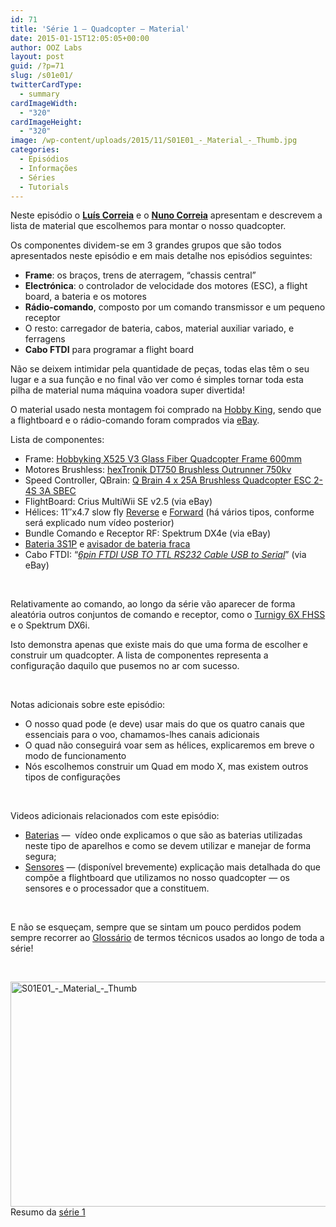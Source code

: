 ```yaml
---
id: 71
title: 'Série 1 — Quadcopter — Material'
date: 2015-01-15T12:05:05+00:00
author: OOZ Labs
layout: post
guid: /?p=71
slug: /s01e01/
twitterCardType:
  - summary
cardImageWidth:
  - "320"
cardImageHeight:
  - "320"
image: /wp-content/uploads/2015/11/S01E01_-_Material_-_Thumb.jpg
categories:
  - Episódios
  - Informações
  - Séries
  - Tutorials
---
```

Neste episódio o [**Luís Correia**](/equipa/luis-correia/ "Luís Correia") e o [**Nuno Correia**](/equipa/nuno-correia/ "Nuno Correia") apresentam e descrevem a lista de material que escolhemos para montar o nosso quadcopter.

<p style="text-align: center;">
</p>

Os componentes dividem-se em 3 grandes grupos que são todos apresentados neste episódio e em mais detalhe nos episódios seguintes:

  * **Frame**: os braços, trens de aterragem, &#8220;chassis central&#8221;
  * **Electrónica**: o controlador de velocidade dos motores (ESC), a flight board, a bateria e os motores
  * **Rádio-comando**, composto por um comando transmissor e um pequeno receptor
  * O resto: carregador de bateria, cabos, material auxiliar variado, e ferragens
  * **Cabo FTDI** para programar a flight board

Não se deixem intimidar pela quantidade de peças, todas elas têm o seu lugar e a sua função e no final vão ver como é simples tornar toda esta pilha de material numa máquina voadora super divertida!

O material usado nesta montagem foi comprado na <a title="Hobby King" href="http://hobbyking.com" target="_blank">Hobby King</a>, sendo que a flightboard e o rádio-comando foram comprados via <a title="eBay" href="http://eBay.co.uk" target="_blank">eBay</a>.

Lista de componentes:

  * Frame: <a title="Hobbyking X525 V3 Glass Fiber Quadcopter Frame 600mm" href="http://www.hobbyking.com/hobbyking/store/uh_viewitem.asp?idproduct=22800&aff=1325431" target="_blank">Hobbyking X525 V3 Glass Fiber Quadcopter Frame 600mm </a>
  * Motores Brushless: <a title="hexTronik DT750 Brushless Outrunner 750kv" href="http://www.hobbyking.com/hobbyking/store/uh_viewitem.asp?idproduct=6247&aff=1325431" target="_blank">hexTronik DT750 Brushless Outrunner 750kv </a>
  * Speed Controller, QBrain: <a title="Q Brain 4 x 25A Brushless Quadcopter ESC 2-4S 3A SBEC" href="http://www.hobbyking.com/hobbyking/store/uh_viewitem.asp?idproduct=42715&aff=1325431" target="_blank">Q Brain 4 x 25A Brushless Quadcopter ESC 2-4S 3A SBEC</a>
  * FlightBoard: Crius MultiWii SE v2.5 (via eBay)
  * Hélices: 11&#8243;x4.7 slow fly <a title="Slow Fly Electric Prop 11X4.7SF (4 pc)" href="http://www.hobbyking.com/hobbyking/store/uh_viewitem.asp?idproduct=34512&aff=1325431" target="_blank">Reverse</a> e <a title="Slow Fly Electric Prop 11x4.7SF RH Rotation (4 pc)" href="http://www.hobbyking.com/hobbyking/store/uh_viewitem.asp?idproduct=34513&aff=1325431" target="_blank">Forward</a> (há vários tipos, conforme será explicado num vídeo posterior)
  * Bundle Comando e Receptor RF: Spektrum DX4e (via eBay)
  * <a title="Turnigy 2200mAh 3S 25C Lipo Pack" href="http://www.hobbyking.com/hobbyking/store/uh_viewitem.asp?idproduct=35819&aff=1325431" target="_blank">Bateria 3S1P</a> e <a title="HobbyKing™Lipoly Low Voltage Alarm (2s~3s)" href="http://www.hobbyking.com/hobbyking/store/uh_viewitem.asp?idproduct=41734&aff=1325431" target="_blank">avisador de bateria fraca</a>
  * Cabo FTDI: &#8220;_<span style="text-decoration: underline;">6pin FTDI USB TO TTL RS232 Cable USB to Serial</span>_&#8221; (via eBay)

&nbsp;

Relativamente ao comando, ao longo da série vão aparecer de forma aleatória outros conjuntos de comando e receptor, como o <a title="Turnigy 6X FHSS" href="http://www.hobbyking.com/hobbyking/store/uh_viewitem.asp?idproduct=24969&aff=1325431" target="_blank">Turnigy 6X FHSS</a> e o Spektrum DX6i.

Isto demonstra apenas que existe mais do que uma forma de escolher e construir um quadcopter. A lista de componentes representa a configuração daquilo que pusemos no ar com sucesso.

&nbsp;

Notas adicionais sobre este episódio:

  * O nosso quad pode (e deve) usar mais do que os quatro canais que essenciais para o voo, chamamos-lhes canais adicionais
  * O quad não conseguirá voar sem as hélices, explicaremos em breve o modo de funcionamento
  * Nós escolhemos construir um Quad em modo X, mas existem outros tipos de configurações

&nbsp;

Videos adicionais relacionados com este episódio:

  * <a title="Série 1 – Quadcopter – Baterias" href="/s01va01/" target="_blank">Baterias</a> —  vídeo onde explicamos o que são as baterias utilizadas neste tipo de aparelhos e como se devem utilizar e manejar de forma segura;
  * [Sensores](/s01va02/ "Série 1 – Quadcopter – Sensores") — (disponível brevemente) explicação mais detalhada do que compõe a flightboard que utilizamos no nosso quadcopter — os sensores e o processador que a constituem.

&nbsp;

E não se esqueçam, sempre que se sintam um pouco perdidos podem sempre recorrer ao [Glossário](/s01-glossary/ "Glossário") de termos técnicos usados ao longo de toda a série!

&nbsp;

[<img class="aligncenter size-large wp-image-201" src="/wp-content/uploads/2015/11/S01E01_-_Material_-_Thumb-1024x576.jpg" alt="S01E01_-_Material_-_Thumb" width="640" height="360" srcset="/wp-content/uploads/2015/11/S01E01_-_Material_-_Thumb-1024x576.jpg 1024w, /wp-content/uploads/2015/11/S01E01_-_Material_-_Thumb-300x168.jpg 300w, /wp-content/uploads/2015/11/S01E01_-_Material_-_Thumb-266x150.jpg 266w, /wp-content/uploads/2015/11/S01E01_-_Material_-_Thumb.jpg 1280w" sizes="(max-width: 640px) 100vw, 640px" />](/wp-content/uploads/2015/11/S01E01_-_Material_-_Thumb.jpg)Resumo da [série 1](/series/serie-1/ "Resumo da série 1")